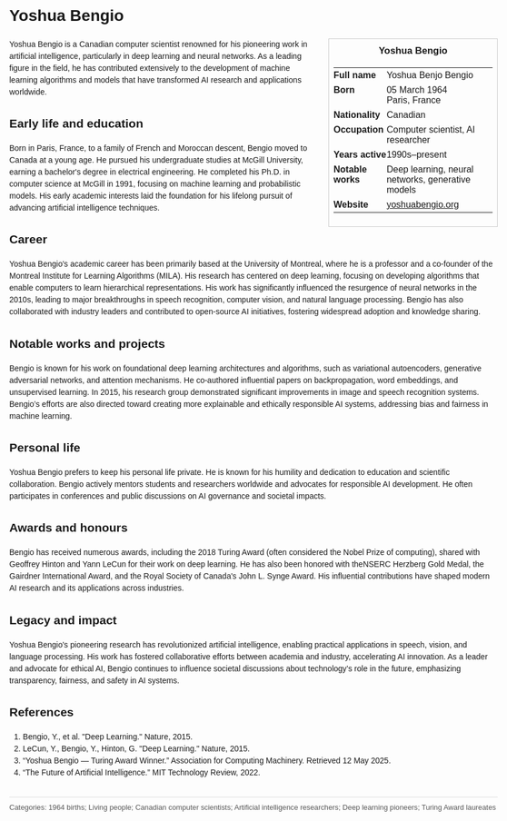 <!DOCTYPE html>
<html>
<head>
  <title>Yoshua Bengio – Profile</title>
  <style>
    body { font-family: Arial, sans-serif; margin: 2rem auto; max-width: 960px; line-height: 1.5; }
    aside.infobox { float: right; width: 280px; margin: 0 0 1rem 1.5rem; border: 1px solid #ccc; padding: 0.5rem; font-size: 0.9rem; }
    aside.infobox h3 { text-align: center; margin-top: 0; }
    aside.infobox table { width: 100%; border-collapse: collapse; }
    aside.infobox td { padding: 0.25rem 0; vertical-align: top; }
    h1 { margin-top: 0; }
    footer.categories { font-size: 0.8rem; color: #555; border-top: 1px solid #ddd; padding-top: 0.5rem; margin-top: 2rem; }
  </style>
</head>
<body>
  <h1>Yoshua Bengio</h1>
  <aside class="infobox">
    <h3>Yoshua Bengio</h3>
    <table>
      <tr><td><strong>Full name</strong></td><td>Yoshua Benjo Bengio</td></tr>
      <tr><td><strong>Born</strong></td><td>05 March 1964<br>Paris, France</td></tr>
      <tr><td><strong>Nationality</strong></td><td>Canadian</td></tr>
      <tr><td><strong>Occupation</strong></td><td>Computer scientist, AI researcher</td></tr>
      <tr><td><strong>Years active</strong></td><td>1990s–present</td></tr>
      <tr><td><strong>Notable works</strong></td><td>Deep learning, neural networks, generative models</td></tr>
      <tr><td><strong>Website</strong></td><td><a href="https://yoshuabengio.org">yoshuabengio.org</a></td></tr>
    </table>
  </aside>
  <p>Yoshua Bengio is a Canadian computer scientist renowned for his pioneering work in artificial intelligence, particularly in deep learning and neural networks. As a leading figure in the field, he has contributed extensively to the development of machine learning algorithms and models that have transformed AI research and applications worldwide.</p>

  <h2>Early life and education</h2>
  <p>Born in Paris, France, to a family of French and Moroccan descent, Bengio moved to Canada at a young age. He pursued his undergraduate studies at McGill University, earning a bachelor's degree in electrical engineering. He completed his Ph.D. in computer science at McGill in 1991, focusing on machine learning and probabilistic models. His early academic interests laid the foundation for his lifelong pursuit of advancing artificial intelligence techniques.</p>

  <h2>Career</h2>
  <p>Yoshua Bengio's academic career has been primarily based at the University of Montreal, where he is a professor and a co-founder of the Montreal Institute for Learning Algorithms (MILA). His research has centered on deep learning, focusing on developing algorithms that enable computers to learn hierarchical representations. His work has significantly influenced the resurgence of neural networks in the 2010s, leading to major breakthroughs in speech recognition, computer vision, and natural language processing. Bengio has also collaborated with industry leaders and contributed to open-source AI initiatives, fostering widespread adoption and knowledge sharing.</p>

  <h2>Notable works and projects</h2>
  <p>Bengio is known for his work on foundational deep learning architectures and algorithms, such as variational autoencoders, generative adversarial networks, and attention mechanisms. He co-authored influential papers on backpropagation, word embeddings, and unsupervised learning. In 2015, his research group demonstrated significant improvements in image and speech recognition systems. Bengio’s efforts are also directed toward creating more explainable and ethically responsible AI systems, addressing bias and fairness in machine learning.</p>

  <h2>Personal life</h2>
  <p>Yoshua Bengio prefers to keep his personal life private. He is known for his humility and dedication to education and scientific collaboration. Bengio actively mentors students and researchers worldwide and advocates for responsible AI development. He often participates in conferences and public discussions on AI governance and societal impacts.</p>

  <h2>Awards and honours</h2>
  <p>Bengio has received numerous awards, including the 2018 Turing Award (often considered the Nobel Prize of computing), shared with Geoffrey Hinton and Yann LeCun for their work on deep learning. He has also been honored with theNSERC Herzberg Gold Medal, the Gairdner International Award, and the Royal Society of Canada's John L. Synge Award. His influential contributions have shaped modern AI research and its applications across industries.</p>

  <h2>Legacy and impact</h2>
  <p>Yoshua Bengio's pioneering research has revolutionized artificial intelligence, enabling practical applications in speech, vision, and language processing. His work has fostered collaborative efforts between academia and industry, accelerating AI innovation. As a leader and advocate for ethical AI, Bengio continues to influence societal discussions about technology’s role in the future, emphasizing transparency, fairness, and safety in AI systems.</p>

  <h2>References</h2>
  <ol>
    <li>Bengio, Y., et al. "Deep Learning." Nature, 2015.</li>
    <li>LeCun, Y., Bengio, Y., Hinton, G. "Deep Learning." Nature, 2015.</li>
    <li>“Yoshua Bengio — Turing Award Winner.” Association for Computing Machinery. Retrieved 12 May 2025.</li>
    <li>“The Future of Artificial Intelligence.” MIT Technology Review, 2022.</li>
  </ol>
  
  <footer class="categories">Categories: 1964 births; Living people; Canadian computer scientists; Artificial intelligence researchers; Deep learning pioneers; Turing Award laureates</footer>
</body>
</html>